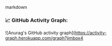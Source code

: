 markdown
### 📈 GitHub Activity Graph:
![Anurag's GitHub activity graph](https://activity-graph.herokuapp.com/graph?jimbox4
